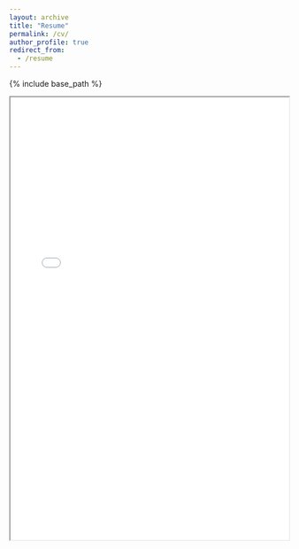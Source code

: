 ```yaml
---
layout: archive
title: "Resume"
permalink: /cv/
author_profile: true
redirect_from:
  - /resume
---
```


{% include base_path %}

<iframe src="{{ base_path }}/files/andy_delworth_resume_april_2025.pdf" width="100%" height="800px">
  This browser does not support PDFs. Please download the PDF to view it: <a href="{{ base_path }}/files/cv.pdf">Download PDF</a>
</iframe>
